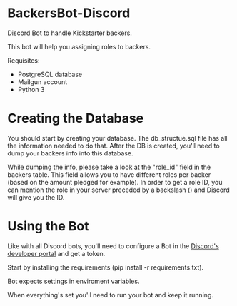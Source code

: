 # BackersBot-Discord
Discord Bot to handle Kickstarter backers.

This bot will help you assigning roles to backers.

Requisites:
* PostgreSQL database
* Mailgun account
* Python 3

# Creating the Database
You should start by creating your database. The db_structue.sql file has all the information needed to do that. After the DB is created, you'll need to dump your backers info into this database. 

While dumping the info, please take a look at the "role_id" field in the backers table. This field allows you to have different roles per backer (based on the amount pledged for example). In order to get a role ID, you can mention the role in your server preceded by a backslash (\) and Discord will give you the ID.

# Using the Bot
Like with all Discord bots, you'll need to configure a Bot in the [Discord's developer portal](https://discordapp.com/developers/docs/intro) and get a token.

Start by installing the requirements (pip install -r requirements.txt).

Bot expects settings in enviroment variables.

When everything's set you'll need to run your bot and keep it running.